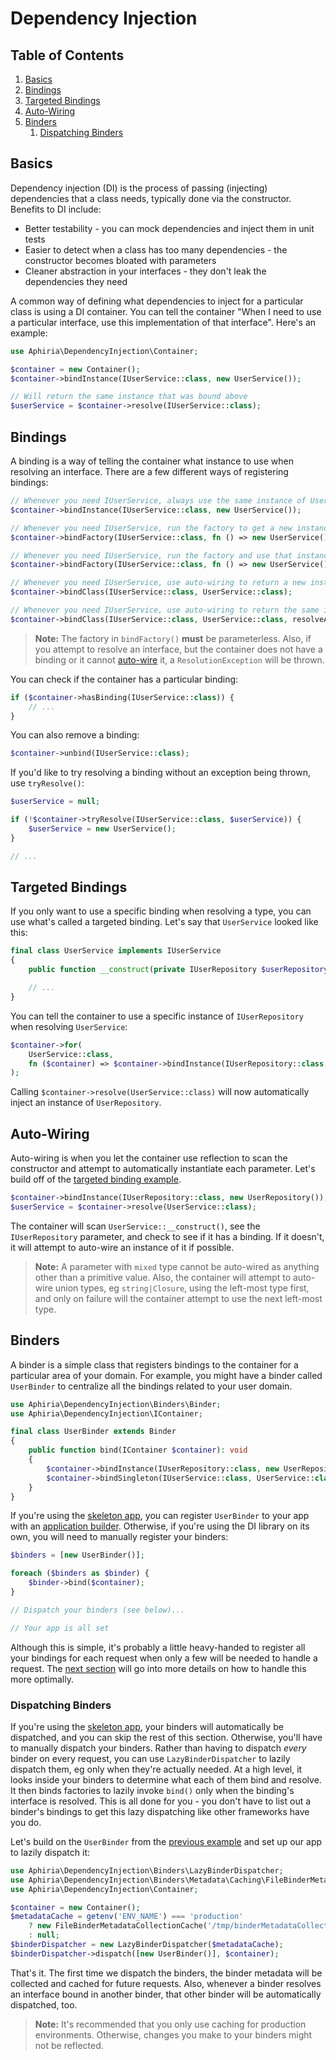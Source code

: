 <h1 id="doc-title">Dependency Injection</h1>

<nav class="toc-nav" markdown="1">

<div class="toc-nav-contents" markdown="1">

<h2 id="table-of-contents">Table of Contents</h2>

1. [Basics](#basics)
2. [Bindings](#bindings)
3. [Targeted Bindings](#targeted-bindings)
4. [Auto-Wiring](#auto-wiring)
5. [Binders](#binders)
   1. [Dispatching Binders](#dispatching-binders)

</div>

</nav>

<h2 id="basics">Basics</h2>

Dependency injection (DI) is the process of passing (injecting) dependencies that a class needs, typically done via the constructor.  Benefits to DI include:

* Better testability - you can mock dependencies and inject them in unit tests
* Easier to detect when a class has too many dependencies - the constructor becomes bloated with parameters
* Cleaner abstraction in your interfaces - they don't leak the dependencies they need

A common way of defining what dependencies to inject for a particular class is using a DI container.  You can tell the container "When I need to use a particular interface, use this implementation of that interface".  Here's an example:

```php
use Aphiria\DependencyInjection\Container;

$container = new Container();
$container->bindInstance(IUserService::class, new UserService());

// Will return the same instance that was bound above
$userService = $container->resolve(IUserService::class);
```

<h2 id="bindings">Bindings</h2>

A binding is a way of telling the container what instance to use when resolving an interface.  There are a few different ways of registering bindings:

```php
// Whenever you need IUserService, always use the same instance of UserService
$container->bindInstance(IUserService::class, new UserService());

// Whenever you need IUserService, run the factory to get a new instance
$container->bindFactory(IUserService::class, fn () => new UserService());

// Whenever you need IUserService, run the factory and use that instance every time after
$container->bindFactory(IUserService::class, fn () => new UserService(), true);

// Whenever you need IUserService, use auto-wiring to return a new instance of UserService
$container->bindClass(IUserService::class, UserService::class);

// Whenever you need IUserService, use auto-wiring to return the same instance of UserService
$container->bindClass(IUserService::class, UserService::class, resolveAsSingleton: true);
```

> **Note:** The factory in `bindFactory()` **must** be parameterless.  Also, if you attempt to resolve an interface, but the container does not have a binding or it cannot [auto-wire](#auto-wiring) it, a `ResolutionException` will be thrown.

You can check if the container has a particular binding:

```php
if ($container->hasBinding(IUserService::class)) {
    // ...
}
```

You can also remove a binding:

```php
$container->unbind(IUserService::class);
```

If you'd like to try resolving a binding without an exception being thrown, use `tryResolve()`:

```php
$userService = null;

if (!$container->tryResolve(IUserService::class, $userService)) {
    $userService = new UserService();
}

// ...
```

<h2 id="targeted-bindings">Targeted Bindings</h2>

If you only want to use a specific binding when resolving a type, you can use what's called a targeted binding.  Let's say that `UserService` looked like this:

```php
final class UserService implements IUserService
{
    public function __construct(private IUserRepository $userRepository) {}

    // ...
}
```

You can tell the container to use a specific instance of `IUserRepository` when resolving `UserService`:

```php
$container->for(
    UserService::class,
    fn ($container) => $container->bindInstance(IUserRepository::class, new UserRepository())
);
```

Calling `$container->resolve(UserService::class)` will now automatically inject an instance of `UserRepository`.

<h2 id="auto-wiring">Auto-Wiring</h2>

Auto-wiring is when you let the container use reflection to scan the constructor and attempt to automatically instantiate each parameter.  Let's build off of the [targeted binding example](#targeted-bindings).

```php
$container->bindInstance(IUserRepository::class, new UserRepository());
$userService = $container->resolve(UserService::class);
```

The container will scan `UserService::__construct()`, see the `IUserRepository` parameter, and check to see if it has a binding.  If it doesn't, it will attempt to auto-wire an instance of it if possible.

> **Note:** A parameter with `mixed` type cannot be auto-wired as anything other than a primitive value.  Also, the container will attempt to auto-wire union types, eg `string|Closure`, using the left-most type first, and only on failure will the container attempt to use the next left-most type.

<h2 id="binders">Binders</h2>

A binder is a simple class that registers bindings to the container for a particular area of your domain.  For example, you might have a binder called `UserBinder` to centralize all the bindings related to your user domain.

```php
use Aphiria\DependencyInjection\Binders\Binder;
use Aphiria\DependencyInjection\IContainer;

final class UserBinder extends Binder
{
    public function bind(IContainer $container): void
    {
        $container->bindInstance(IUserRepository::class, new UserRepository());
        $container->bindSingleton(IUserService::class, UserService::class);
    }
}
```

If you're using the <a href="https://github.com/aphiria/app/issues" target="_blank">skeleton app</a>, you can register `UserBinder` to your app with an [application builder](configuration.md#component-binders).  Otherwise, if you're using the DI library on its own, you will need to manually register your binders:

```php
$binders = [new UserBinder()];

foreach ($binders as $binder) {
    $binder->bind($container);
}

// Dispatch your binders (see below)...

// Your app is all set
```

Although this is simple, it's probably a little heavy-handed to register all your bindings for each request when only a few will be needed to handle a request.  The [next section](#dispatching-binders) will go into more details on how to handle this more optimally.

<h3 id="dispatching-binders">Dispatching Binders</h3>

If you're using the <a href="https://github.com/aphiria/app/issues" target="_blank">skeleton app</a>, your binders will automatically be dispatched, and you can skip the rest of this section.  Otherwise, you'll have to manually dispatch your binders.  Rather than having to dispatch _every_ binder on every request, you can use `LazyBinderDispatcher` to lazily dispatch them, eg only when they're actually needed.  At a high level, it looks inside your binders to determine what each of them bind and resolve.  It then binds factories to lazily invoke `bind()` only when the binding's interface is resolved.  This is all done for you - you don't have to list out a binder's bindings to get this lazy dispatching like other frameworks have you do.

Let's build on the `UserBinder` from the [previous example](#binders) and set up our app to lazily dispatch it:

```php
use Aphiria\DependencyInjection\Binders\LazyBinderDispatcher;
use Aphiria\DependencyInjection\Binders\Metadata\Caching\FileBinderMetadataCollectionCache;
use Aphiria\DependencyInjection\Container;

$container = new Container();
$metadataCache = getenv('ENV_NAME') === 'production'
    ? new FileBinderMetadataCollectionCache('/tmp/binderMetadataCollectionCache.txt')
    : null;
$binderDispatcher = new LazyBinderDispatcher($metadataCache);
$binderDispatcher->dispatch([new UserBinder()], $container);
```

That's it.  The first time we dispatch the binders, the binder metadata will be collected and cached for future requests.  Also, whenever a binder resolves an interface bound in another binder, that other binder will be automatically dispatched, too.

> **Note:** It's recommended that you only use caching for production environments.  Otherwise, changes you make to your binders might not be reflected.
